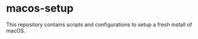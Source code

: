 # macos-setup
This repository contains scripts and configurations to setup a fresh install of macOS.
